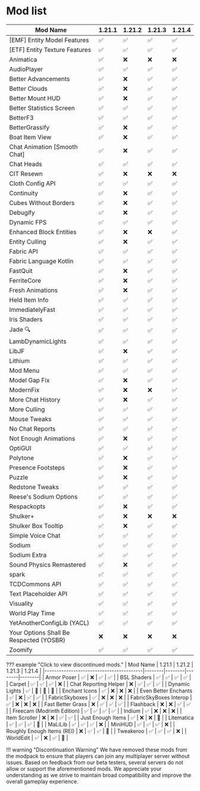 # Mod list

| Mod Name                                | 1.21.1 | 1.21.2 | 1.21.3 | 1.21.4 |
|-----------------------------------------|--------|--------|--------|--------|
| [EMF] Entity Model Features            | ✅     | ✅     | ✅     | ✅     |
| [ETF] Entity Texture Features          | ✅     | ✅     | ✅     | ✅     |
| Animatica                               | ✅     | ❌     | ❌     | ❌     |
| AudioPlayer                             | ✅     | ✅     | ✅     | ✅     |
| Better Advancements                     | ✅     | ❌     | ✅     | ✅     |
| Better Clouds                        | ✅     | ❌     | ✅     | ✅     |
| Better Mount HUD                        | ✅     | ❌     | ✅     | ✅     |
| Better Statistics Screen               | ✅     | ✅     | ✅     | ✅     |
| BetterF3                                | ✅     | ✅     | ✅     | ✅     |
| BetterGrassify                          | ✅     | ❌     | ✅     | ✅     |
| Boat Item View                              | ✅     | ❌     | ✅     | ✅     |
| Chat Animation [Smooth Chat]           | ✅     | ❌     | ✅     | ✅     |
| Chat Heads                              | ✅     | ✅     | ✅     | ✅     |
| CIT Resewn                              | ✅     | ❌     | ❌     | ❌     |
| Cloth Config API                        | ✅     | ✅     | ✅     | ✅     |
| Continuity                              | ✅     | ❌     | ✅     | ✅     |
| Cubes Without Borders                  | ✅     | ❌     | ✅     | ✅     |
| Debugify                                | ✅     | ❌     | ✅     | ✅     |
| Dynamic FPS                             | ✅     | ✅     | ✅     | ✅     |
| Enhanced Block Entities                | ✅     | ❌     | ❌     | ✅     |
| Entity Culling                          | ✅     | ❌     | ✅     | ✅     |
| Fabric API                              | ✅     | ✅     | ✅     | ✅     |
| Fabric Language Kotlin                 | ✅     | ✅     | ✅     | ✅     |
| FastQuit                                | ✅     | ❌     | ✅     | ✅     |
| FerriteCore                             | ✅     | ❌     | ✅     | ✅     |
| Fresh Animations                        | ✅     | ❌     | ✅     | ✅     |
| Held Item Info                          | ✅     | ✅     | ✅     | ✅     |
| ImmediatelyFast                        | ✅     | ✅     | ✅     | ✅     |
| Iris Shaders                            | ✅     | ✅     | ✅     | ✅     |
| Jade 🔍                                | ✅     | ✅     | ✅     | ✅     |
| LambDynamicLights                      | ✅     | ✅     | ✅     | ✅     |
| LibJF                                   | ✅     | ❌     | ✅     | ✅     |
| Lithium                                 | ✅     | ✅     | ✅     | ✅     |
| Mod Menu                                | ✅     | ✅     | ✅     | ✅     |
| Model Gap Fix                           | ✅     | ❌     | ✅     | ✅     |
| ModernFix                               | ✅     | ❌     | ❌     | ✅     |
| More Chat History                       | ✅     | ❌     | ✅     | ✅     |
| More Culling                            | ✅     | ✅     | ✅     | ✅     |
| Mouse Tweaks                                 | ✅     | ✅     | ✅     | ✅     |
| No Chat Reports                        | ✅     | ✅     | ✅     | ✅     |
| Not Enough Animations                  | ✅     | ❌     | ✅     | ✅     |
| OptiGUI                                 | ✅     | ✅     | ✅     | ✅     |
| Polytone                                | ✅     | ❌     | ✅     | ✅     |
| Presence Footsteps                     | ✅     | ❌     | ✅     | ✅     |
| Puzzle                                  | ✅     | ❌     | ✅     | ✅     |
| Redstone Tweaks                        | ✅     | ✅     | ✅     | ✅     |
| Reese's Sodium Options                 | ✅     | ✅     | ✅     | ✅     |
| Respackopts                            | ✅     | ❌     | ✅     | ✅     |
| Shulker+                               | ✅     | ❌     | ❌     | ❌     |
| Shulker Box Tooltip                    | ✅     | ❌     | ✅     | ✅     |
| Simple Voice Chat                      | ✅     | ✅     | ✅     | ✅     |
| Sodium                                 | ✅     | ✅     | ✅     | ✅     |
| Sodium Extra                           | ✅     | ✅     | ✅     | ✅     |
| Sound Physics Remastered                           | ✅     | ❌     | ✅     | ✅     |
| spark                                  | ✅     | ✅     | ✅     | ✅     |
| TCDCommons API                         | ✅     | ✅     | ✅     | ✅     |
| Text Placeholder API                   | ✅     | ✅     | ✅     | ✅     |
| Visuality                              | ✅     | ✅     | ✅     | ✅     |
| World Play Time                        | ✅     | ✅     | ✅     | ✅     |
| YetAnotherConfigLib (YACL)             | ✅     | ✅     | ✅     | ✅     |
| Your Options Shall Be Respected (YOSBR)| ❌     | ❌     | ❌     | ❌     |
| Zoomify                                | ✅     | ✅     | ✅     | ✅     |

??? example "Click to view discontinued mods."
    | Mod Name                                | 1.21.1 | 1.21.2 | 1.21.3 | 1.21.4 |
    |-----------------------------------------|--------|--------|--------|--------|
    | Armor Poser                             | ✅     | ❌     | ✅     | ✅     |
    | BSL Shaders                             | ✅     | ✅     | ✅     | ✅     |
    | Carpet                                  | ✅     | ✅     | ✅     | ❌     |
    | Chat Reporting Helper                  | ❌     | ✅     | ✅     | ✅     |
    | Dynamic Lights                          | ✅     | 🛑     | 🛑     | 🛑     |
    | Enchant Icons                           | ✅     | ❌     | ❌     | ❌     |
    | Even Better Enchants                   | ✅     | ❌     | ✅     | ✅     |
    | FabricSkyboxes                         | ✅     | ❌     | ❌     | ❌     |
    | FabricSkyBoxes Interop                 | ✅     | ❌     | ❌     | ❌     |
    | Fast Better Grass                      | ❌     | ✅     | ✅     | ✅     |
    | Flashback                               | ❌     | ❌     | ✅     | ✅     |
    | Freecam (Modrinth Edition)             | ✅     | ✅     | ✅     | ✅     |
    | Indium                                  | ✅     | ❌     | ❌     | ❌     |
    | Item Scroller                            | ❌     | ❌     | ✅     | ✅     |
    | Just Enough Items                      | ✅     | ❌     | ❌     | 🛑     |
    | Litematica                              | ✅     | ✅     | ✅     | 🛑     |
    | MaLiLib                                 | ✅     | ✅     | ✅     | ❌     |
    | MiniHUD                                 | ✅     | ✅     | ✅     | ❌     |
    | Roughly Enough Items (REI)             | ❌     | ✅     | ✅     | 🛑     |
    | Tweakeroo                              | ✅     | ✅     | ✅     | ❌     |
    | WorldEdit                              | ✅     | ❌     | ✅     | 🛑     |

!!! warning "Discontinuation Warning"
    We have removed these mods from the modpack to ensure that players can join any multiplayer server without issues. Based on feedback from our beta testers, several servers do not allow or support the aforementioned mods. We appreciate your understanding as we strive to maintain broad compatibility and improve the overall gameplay experience.
